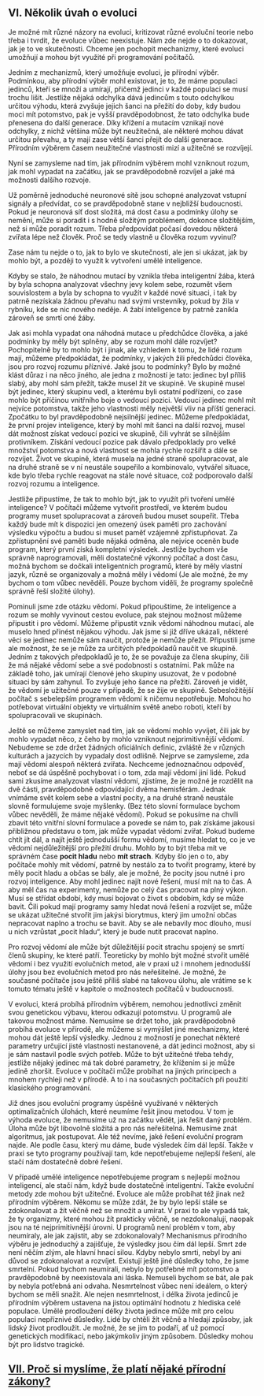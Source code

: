 ## VI. Několik úvah o evoluci

Je možné mít různé názory na evoluci, kritizovat různé evoluční teorie nebo třeba i tvrdit,
že evoluce vůbec neexistuje. Nám zde nejde o to dokazovat, jak je to ve skutečnosti.
Chceme jen pochopit mechanizmy, které evoluci umožňují a mohou být využité při programování počítačů.

Jedním z mechanizmů, který umožňuje evoluci, je přírodní výběr. Podmínkou, aby přírodní výběr mohl existovat,
je to, že máme populaci jedinců, kteří se množí a umírají, přičemž jedinci v každé populaci se musí trochu lišit.
Jestliže nějaká odchylka dává jedincům s touto odchylkou určitou výhodu, která zvyšuje jejich šanci na přežití
do doby, kdy budou moci mít potomstvo, pak je vyšší pravděpodobnost, že tato odchylka bude přenesena do další generace.
Díky křížení a mutacím vznikají nové odchylky, z nichž většina může být neužitečná,
ale některé mohou dávat určitou převahu, a ty mají zase větší šanci přejít do další generace.
Přírodním výběrem časem neužitečné vlastnosti mizí a užitečné se rozvíjejí.

Nyní se zamysleme nad tím, jak přírodním výběrem mohl vzniknout rozum, jak mohl vypadat na začátku,
jak se pravděpodobně rozvíjel a jaké má možnosti dalšího rozvoje.

Už poměrně jednoduché neuronové sítě jsou schopné analyzovat vstupní signály a předvídat,
co se pravděpodobně stane v nejbližší budoucnosti. Pokud je neuronová síť dost složitá,
má dost času a podmínky úlohy se nemění, může si poradit i s hodně složitým problémem,
dokonce složitějším, než si může poradit rozum. Třeba předpovídat počasí dovedou některá zvířata lépe než člověk.
Proč se tedy vlastně u člověka rozum vyvinul?

Zase nám tu nejde o to, jak to bylo ve skutečnosti, ale jen si ukázat, jak by mohlo být,
a později to využít k vytvoření umělé inteligence. 

Kdyby se stalo, že náhodnou mutací by vznikla třeba inteligentní žába,
která by byla schopna analyzovat všechny jevy kolem sebe, rozumět všem souvislostem a byla by schopna
to využít v každé nové situaci, i tak by patrně nezískala žádnou převahu nad svými vrstevníky,
pokud by žila v rybníku, kde se nic nového neděje. A  žabí inteligence by patrně zanikla zároveň se smrtí oné žáby.

Jak asi mohla vypadat ona náhodná mutace u předchůdce člověka, a jaké podmínky by měly být splněny,
aby se rozum mohl dále rozvíjet? Pochopitelně by to mohlo být i jinak, ale vzhledem k tomu, že lidé rozum mají,
můžeme předpokládat, že podmínky, v jakých žili předchůdci člověka, jsou pro rozvoj rozumu příznivé.
Jaké jsou to podmínky? Bylo by možné klást důraz i na něco jiného, ale jedna z možností je tato:
jedinec byl příliš slabý, aby mohl sám přežít, takže musel žít ve skupině.
Ve skupině musel být jedinec, který skupinu vedl, a kterému byli ostatní podřízeni,
co zase mohlo být příčinou vnitřního boje o vedoucí pozici. Vedoucí jedinec mohl mít nejvíce potomstva,
takže jeho vlastnosti měly největší vliv na příští generaci. Zpočátku to byl pravděpodobně nejsilnější jedinec.
Můžeme předpokládat, že první projev inteligence, který by mohl mít šanci na další rozvoj,
musel dát možnost získat vedoucí pozici ve skupině, čili vyhrát se silnějším protivníkem.
Získání vedoucí pozice pak dávalo předpoklady pro velké množství potomstva a nová vlastnost se mohla rychle rozšířit
a dále se rozvíjet. Život ve skupině, která musela na jedné straně spolupracovat,
ale na druhé straně se v ní neustále soupeřilo a kombinovalo, vytvářel situace, kde bylo třeba rychle reagovat
na stále nové situace, což podporovalo další rozvoj rozumu a inteligence.

Jestliže připustíme, že tak to mohlo být, jak to využít při tvoření umělé inteligence?
V počítači můžeme vytvořit prostředí, ve kterém budou programy muset spolupracovat a zároveň budou muset soupeřit.
Třeba každý bude mít k dispozici jen omezený úsek paměti pro zachování výsledku výpočtu
a budou si muset paměť vzájemně zpřístupňovat. Za zpřístupnění své paměti bude nějaká odměna,
ale nejvíce oceněn bude program, který první získá kompletní výsledek. Jestliže bychom vše správně naprogramovali,
měli dostatečně výkonný počítač a dost času, možná bychom se dočkali inteligentních programů,
které by měly vlastní jazyk, různě se organizovaly a možná měly i vědomí
(Je ale možné, že my bychom o tom vůbec nevěděli. Pouze bychom viděli, že programy společně správně řeší složité úlohy).

Pominuli jsme zde otázku vědomí. Pokud připouštíme, že inteligence a rozum se mohly vyvinout cestou evoluce,
pak stejnou možnost můžeme připustit i pro vědomí. Můžeme připustit vznik vědomí náhodnou mutací,
ale muselo hned přinést nějakou výhodu. Jak jsme si již dříve ukázali, některé věci se jedinec nemůže sám naučit,
protože je nemůže přežít. Připustili jsme ale možnost, že se je může za určitých předpokladů naučit ve skupině.
Jedním z takových předpokladů je to, že se považuje za člena skupiny, čili že má nějaké vědomí sebe
a své podobnosti s ostatními. Pak může na základě toho, jak umírají členové jeho skupiny usuzovat,
že v podobné situaci by sám zahynul. To zvyšuje jeho šance na přežití. Zároveň je vidět,
že vědomí je užitečné pouze v případě, že se žije ve skupině. Sebesložitější počítač s sebelepším programem
vědomí k ničemu nepotřebuje. Mohou ho potřebovat virtuální objekty ve virtuálním světě anebo roboti,
kteří by spolupracovali ve skupinách.

Ještě se můžeme zamyslet nad tím, jak se vědomí mohlo vyvíjet, čili jak by mohlo vypadat něco,
z čeho by mohlo vzniknout nejprimitivnější vědomí. Nebudeme se zde držet žádných oficiálních definic,
zvláště že v různých kulturách a jazycích by vypadaly dost odlišně. Nejprve se zamysleme,
zda mají vědomí alespoň některá zvířata. Nechceme jednoznačnou odpověď, neboť se dá úspěšně pochybovat i o tom,
zda mají vědomí jiní lidé. Pokud sami zkusíme analyzovat vlastní vědomí, zjistíme, že je možné je rozdělit na dvě části,
pravděpodobně odpovídající dvěma hemisférám. Jednak vnímáme svět kolem sebe a vlastní pocity, a na druhé straně neustále
slovně formulujeme svoje myšlenky. (Bez této slovní formulace bychom vůbec nevěděli, že máme nějaké vědomí).
Pokud se pokusíme na chvíli zbavit této vnitřní slovní formulace a povede se nám to, pak získáme
jakousi přibližnou představu o tom, jak může vypadat vědomí zvířat. Pokud budeme chtít jít dál,
a najít ještě jednodušší formu vědomí, musíme hledat to, co je ve vědomí nejdůležitější pro přežití druhu.
Mohlo by to být třeba mít ve správném čase **pocit hladu** nebo **mít strach**. Kdyby šlo jen o to,
aby počítače mohly mít vědomí, patrně by nestálo za to tvořit programy, které by měly pocit hladu a občas se bály,
ale je možné, že pocity jsou nutné i pro rozvoj inteligence. Aby mohl jedinec najít nové řešení, musí mít na to čas.
A aby měl čas na experimenty, nemůže po celý čas pracovat na plný výkon. Musí se střídat období,
kdy musí bojovat o život s obdobím, kdy se může bavit. Čili pokud mají programy samy hledat nová řešení
a rozvíjet se, může se ukázat užitečné stvořit jim jakýsi biorytmus, který jim umožní občas nepracovat naplno
a trochu se bavit. Aby se ale nebavily moc dlouho, musí u nich vzrůstat „pocit hladu“,
který je bude nutit pracovat naplno.

Pro rozvoj vědomí ale může být důležitější pocit strachu spojený se smrtí členů  skupiny, ke které patří.
Teoreticky by mohlo být možné stvořit umělé vědomí i bez využití evolučních metod,
ale v praxi už i mnohem jednodušší úlohy jsou bez evolučních metod pro nás neřešitelné.
Je možné, že současné počítače jsou ještě příliš slabé na takovou úlohu, ale vrátíme se k tomuto tématu ještě
v kapitole o možnostech počítačů v budoucnosti.

V evoluci, která probíhá přírodním výběrem, nemohou jednotlivci změnit svou genetickou výbavu,
kterou odkazují potomstvu. U programů ale takovou možnost máme. Nemusíme se držet toho,
jak pravděpodobně probíhá evoluce v přírodě, ale můžeme si vymýšlet jiné mechanizmy, které mohou dát ještě lepší výsledky.
Jednou z možností je ponechat některé parametry určující jisté vlastnosti nestanovené, a dát jedinci možnost,
aby si je sám nastavil podle svých potřeb. Může to být užitečné třeba tehdy, jestliže nějaký jedinec má tak dobré parametry,
že křížením si je může jedině zhoršit. Evoluce v počítači může probíhat na jiných principech a mnohem rychleji
než v přírodě. A to i na současných počítačích při použití klasického programování.

Již dnes jsou evoluční programy úspěšně využívané v některých optimalizačních úlohách, které neumíme řešit jinou metodou.
V tom je výhoda evoluce, že nemusíme už na začátku vědět, jak řešit daný problém. Úloha může být libovolně složitá
a pro nás neřešitelná. Nemusíme znát algoritmus, jak postupovat. Ale též nevíme, jaké řešení evoluční program najde.
Ale podle času, který mu dáme, bude výsledek čím dál lepší. Takže v praxi se tyto programy používají tam,
kde nepotřebujeme nejlepší řešení, ale stačí nám dostatečně dobré řešení.

V případě umělé inteligence nepotřebujeme program s nejlepší možnou inteligencí, ale stačí nám,
když bude dostatečně inteligentní. Takže evoluční metody zde mohou být užitečné. Evoluce ale může probíhat též jinak
než přírodním výběrem. Někomu se může zdát, že by bylo lepší stále se zdokonalovat a žít věčně než se množit a umírat.
V praxi to ale vypadá tak, že ty organizmy, které mohou žít prakticky věčně, se nezdokonalují,
naopak jsou na té nejprimitivnější úrovni. U programů není problém v tom, aby neumíraly, ale jak zajistit,
aby se zdokonalovaly? Mechanismus přírodního výběru je jednoduchý a zajišťuje, že výsledky jsou čím dál lepší.
Smrt zde není něčím zlým, ale hlavní hnací silou. Kdyby nebylo smrti, nebyl by ani důvod se zdokonalovat a rozvíjet.
Existují ještě jiné důsledky toho, že jsme smrtelní. Pokud bychom neumírali, nebylo by potřebné mít potomstvo
a pravděpodobně by neexistovala ani láska. Nemuseli bychom se bát, ale pak by nebyla potřebná ani odvaha.
Nesmrtelnost vůbec není ideálem, o který bychom se měli snažit. Ale nejen nesmrtelnost, i délka života jedinců
je přírodním výběrem ustavena na jistou optimální hodnotu z hlediska celé populace.
Umělé prodloužení délky života jedince může mít pro celou populaci nepříznivé důsledky.
Lidé by chtěli žít věčně a hledají způsoby, jak lidský život prodloužit. Je možné, že se jim to podaří,
ať už pomocí genetických modifikací, nebo jakýmkoliv jiným způsobem. Důsledky mohou být pro lidstvo tragické.

## [VII. Proč si myslíme, že platí nějaké přírodní zákony?](rozdzial7)
